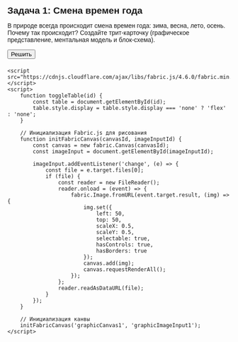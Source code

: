 <!DOCTYPE html>
<html lang="en">
<head>
    <meta charset="UTF-8">
    <meta name="viewport" content="width=device-width, initial-scale=1.0">
    <title>Tritmaster</title>
    <style>
        body {
            font-family: Arial, sans-serif;
        }
        .task {
            margin-bottom: 20px;
        }
        .task h2 {
            margin-bottom: 10px;
        }
        .task-table {
            display: flex;
            justify-content: space-between;
            margin-bottom: 20px;
        }
        .task-table div {
            border: 1px solid black;
            width: 25%;
            padding: 10px;
            box-sizing: border-box;
        }
        .task-table div canvas {
            border: 1px solid black;
            width: 100%;
            height: 100%;
        }
        .task-table div input[type="file"] {
            margin-top: 10px;
        }
        .color-picker {
            margin-top: 10px;
        }
        .shape-picker {
            margin-top: 10px;
        }
    </style>
</head>
<body>
    <div class="task">
        <h2>Задача 1: Смена времен года</h2>
        <p>В природе всегда происходит смена времен года: зима, весна, лето, осень. Почему так происходит? Создайте трит-карточку (графическое представление, ментальная модель и блок-схема).</p>
        <button onclick="toggleTable('task1')">Решить</button>
        <div id="task1" class="task-table" style="display: none;">
            <div>
                <h3>Графическое представление</h3>
                <canvas id="graphicCanvas1" width="300" height="300"></canvas>
                <input type="file" id="graphicImageInput1" accept="image/*">
            </div>
        </div>
    </div>

    <script src="https://cdnjs.cloudflare.com/ajax/libs/fabric.js/4.6.0/fabric.min.js"></script>
    <script>
        function toggleTable(id) {
            const table = document.getElementById(id);
            table.style.display = table.style.display === 'none' ? 'flex' : 'none';
        }

        // Инициализация Fabric.js для рисования
        function initFabricCanvas(canvasId, imageInputId) {
            const canvas = new fabric.Canvas(canvasId);
            const imageInput = document.getElementById(imageInputId);

            imageInput.addEventListener('change', (e) => {
                const file = e.target.files[0];
                if (file) {
                    const reader = new FileReader();
                    reader.onload = (event) => {
                        fabric.Image.fromURL(event.target.result, (img) => {
                            img.set({
                                left: 50,
                                top: 50,
                                scaleX: 0.5,
                                scaleY: 0.5,
                                selectable: true,
                                hasControls: true,
                                hasBorders: true
                            });
                            canvas.add(img);
                            canvas.requestRenderAll();
                        });
                    };
                    reader.readAsDataURL(file);
                }
            });
        }

        // Инициализация канвы
        initFabricCanvas('graphicCanvas1', 'graphicImageInput1');
    </script>
</body>
</html>

